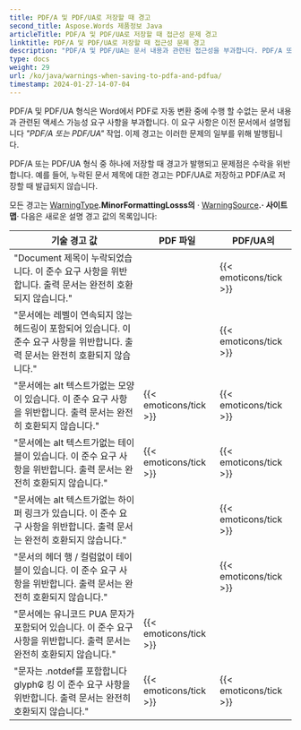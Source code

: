 ```yaml
---
title: PDF/A 및 PDF/UA로 저장할 때 경고
second_title: Aspose.Words 제품정보 Java
articleTitle: PDF/A 및 PDF/UA로 저장할 때 접근성 문제 경고
linktitle: PDF/A 및 PDF/UA로 저장할 때 접근성 문제 경고
description: "PDF/A 및 PDF/UA는 문서 내용과 관련된 접근성을 부과합니다. PDF/A 또는 PDF/UA를 저장할 때 Java 그리고 문제는 준수를 위반, 경고가 발급됩니다."
type: docs
weight: 29
url: /ko/java/warnings-when-saving-to-pdfa-and-pdfua/
timestamp: 2024-01-27-14-07-04
---
```


PDF/A 및 PDF/UA 형식은 Word에서 PDF로 자동 변환 중에 수행 할 수없는 문서 내용과 관련된 액세스 가능성 요구 사항을 부과합니다. 이 요구 사항은 이전 문서에서 설명됩니다 *"PDF/A 또는 PDF/UA"* 작업. 이제 경고는 이러한 문제의 일부를 위해 발행됩니다.

PDF/A 또는 PDF/UA 형식 중 하나에 저장할 때 경고가 발행되고 문제점은 수락을 위반합니다. 예를 들어, 누락된 문서 제목에 대한 경고는 PDF/UA로 저장하고 PDF/A로 저장할 때 발급되지 않습니다.

모든 경고는 [WarningType](https://reference.aspose.com/words/java/com.aspose.words/warningtype/)**.MinorFormattingLosss의** · [WarningSource](https://reference.aspose.com/words/java/com.aspose.words/warningsource/)**.· 사이트맵**· 다음은 새로운 설명 경고 값의 목록입니다:

|  기술 경고 값 |  PDF 파일 |  PDF/UA의 |
|  ------------------------------------------------------------  |  ----------------------  |  ----------------------  |
|  "Document 제목이 누락되었습니다. 이 준수 요구 사항을 위반합니다. 출력 문서는 완전히 호환되지 않습니다." |                          |   {{< emoticons/tick >}}  |
|  "문서에는 레벨이 연속되지 않는 헤드링이 포함되어 있습니다. 이 준수 요구 사항을 위반합니다. 출력 문서는 완전히 호환되지 않습니다." |                          |   {{< emoticons/tick >}}  |
|  "문서에는 alt 텍스트가없는 모양이 있습니다. 이 준수 요구 사항을 위반합니다. 출력 문서는 완전히 호환되지 않습니다." |   {{< emoticons/tick >}}  |   {{< emoticons/tick >}}  |
|  "문서에는 alt 텍스트가없는 테이블이 있습니다. 이 준수 요구 사항을 위반합니다. 출력 문서는 완전히 호환되지 않습니다." |   {{< emoticons/tick >}}  |   {{< emoticons/tick >}}  |
|  "문서에는 alt 텍스트가없는 하이퍼 링크가 있습니다. 이 준수 요구 사항을 위반합니다. 출력 문서는 완전히 호환되지 않습니다." |                          |   {{< emoticons/tick >}}  |
|  "문서의 헤더 행 / 컬럼없이 테이블이 있습니다. 이 준수 요구 사항을 위반합니다. 출력 문서는 완전히 호환되지 않습니다." |                          |   {{< emoticons/tick >}}  |
|  "문서에는 유니코드 PUA 문자가 포함되어 있습니다. 이 준수 요구 사항을 위반합니다. 출력 문서는 완전히 호환되지 않습니다." |   {{< emoticons/tick >}}  |                          |
|  "문자는 .notdef를 포함합니다 glyph₢ 킹 이 준수 요구 사항을 위반합니다. 출력 문서는 완전히 호환되지 않습니다." |   {{< emoticons/tick >}}  |   {{< emoticons/tick >}}  |

